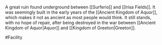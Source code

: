 A great ruin found underground between <span class="political-bodies-places">[[Surferio]]</span> and <span class="political-bodies-places">[[Irisa Fields]]</span>.
It was seemingly built in the early years of the <span class="political-bodies-places">[[Ancient Kingdom of Aquor]]</span>, which makes it not as ancient as most people would think.  It still stands, with no hope of repair, after being destroyed in the war between <span class="political-bodies-places">[[Ancient Kingdom of Aquor|Aquor]]</span> and <span class="political-bodies-places">[[Kingdom of Greeton|Greeton]]</span>.

#Facility